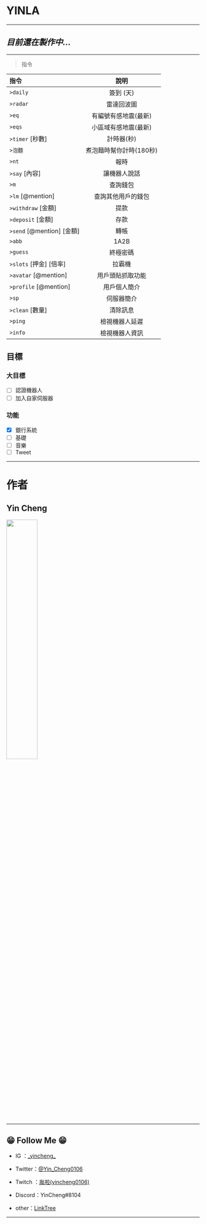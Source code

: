 # **YINLA**
-------------
## *目前還在製作中...*

-------------
>指令

|  指令   |  說明  |
|  :----  | :----:  |
| `>daily` | 簽到 (天)|
| `>radar` | 雷達回波圖 |
| `>eq` | 有編號有感地震(最新)|
| `>eqs` | 小區域有感地震(最新)|
| `>timer` [秒數]  | 計時器(秒) |
| `>泡麵`  | 煮泡麵時幫你計時(180秒) |
| `>nt`  | 報時 |
| `>say` [內容]  | 讓機器人說話 |
|`>m` | 查詢錢包|
|`>lm` [@mention] | 查詢其他用戶的錢包|
| `>withdraw` [金額] | 提款 |
| `>deposit` [金額] | 存款 |
| `>send` [@mention] [金額] | 轉帳|
|`>abb`|1A2B|
|`>guess`|終極密碼|
| `>slots` [押金] [倍率] | 拉霸機|
|`>avatar` [@mention]| 用戶頭貼抓取功能 |
|`>profile` [@mention]|用戶個人簡介|
|`>sp`|伺服器簡介|
| `>clean` [數量]  | 清除訊息 |
| `>ping`  | 檢視機器人延遲 |
| `>info`  | 檢視機器人資訊 |


## 目標

### 大目標

- [ ] 認證機器人
- [ ] 加入自家伺服器

### 功能 ###

- [x] 銀行系統
- [ ] 基礎
- [ ] 音樂
- [ ] Tweet 

----------
# **作者**
## Yin Cheng
 <img src="https://i.imgur.com/TzmL9UQ.png" width="40%">
<https://twitter.com/Yin_Cheng0106>

--------
## 😁 Follow Me 😁 ##

- IG ：[\_yincheng\_](https://www.instagram.com/_yincheng_/)

- Twitter：[@Yin_Cheng0106](https://twitter.com/Yin_Cheng0106)

- Twitch ：[胤啦(yincheng0106)](https://www.twitch.tv/yincheng0106)

- Discord：YinCheng#8104

- other：[LinkTree](https://allmy.bio/yincheng)
-------
